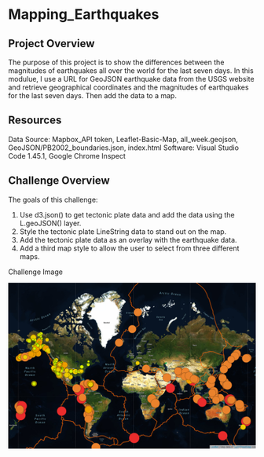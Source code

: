 # Mapping_Earthquakes

## Project Overview
   
The purpose of this project is to show the differences between the magnitudes of earthquakes all over the world for the last seven days.  In this modulue, I use a URL for GeoJSON earthquake data from the USGS website and retrieve geographical coordinates and the magnitudes of earthquakes for the last seven days. Then add the data to a map.


## Resources
Data Source: Mapbox_API token, Leaflet-Basic-Map, all_week.geojson, GeoJSON/PB2002_boundaries.json, index.html Software: Visual Studio Code 1.45.1, Google Chrome Inspect

## Challenge Overview
The goals of this challenge:

1. Use d3.json() to get tectonic plate data and add the data using the L.geoJSON() layer.
2. Style the tectonic plate LineString data to stand out on the map.
3. Add the tectonic plate data as an overlay with the earthquake data.
4. Add a third map style to allow the user to select from three different maps.


Challenge Image

![](Images/Tectonic_Plates.png)

